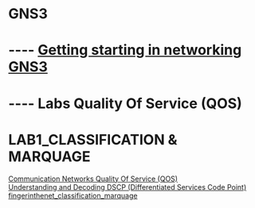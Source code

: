 # GNS3
# ---- [Getting starting in networking GNS3](https://yaser-rahmati.gitbook.io/gns3/lab-3-configure-static-route-in-gns3)

# ---- Labs Quality Of Service (QOS)
# LAB1_CLASSIFICATION & MARQUAGE
[Communication Networks Quality Of Service (QOS)](https://www.youtube.com/watch?v=-cGMmSx9Ag0) <br /> 
[Understanding and Decoding DSCP (Differentiated Services Code Point)](https://www.youtube.com/watch?v=DJSgZ2-BpeM) <br /> 
[fingerinthenet_classification_marquage](https://www.fingerinthenet.com/qos-classification-marquage/)

